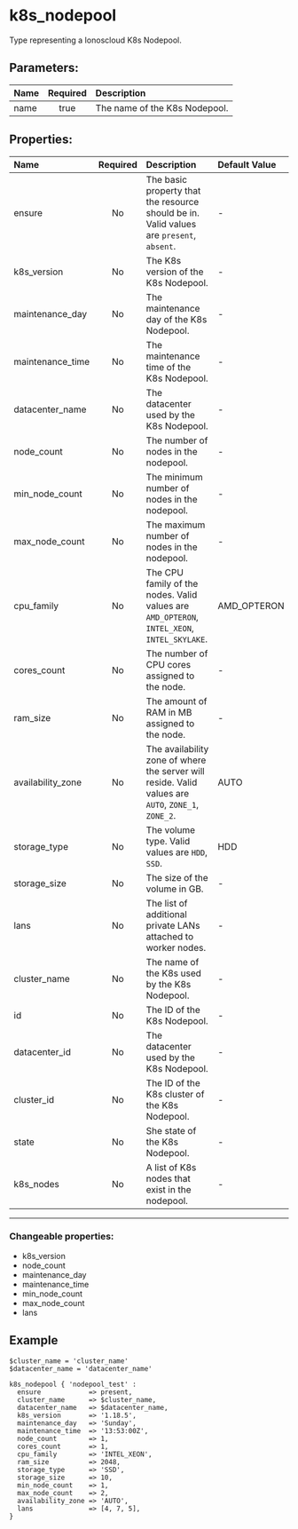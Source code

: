 # k8s_nodepool

Type representing a Ionoscloud K8s Nodepool.

## Parameters:

| Name | Required | Description |
| :--- | :-: | :--- |
| name | true | The name of the K8s Nodepool.   |

## Properties:

| Name | Required | Description | Default Value |
| :--- | :-: | :--- | :--- |
| ensure | No | The basic property that the resource should be in.  Valid values are `present`, `absent`.  | - |
| k8s_version | No | The K8s version of the K8s Nodepool.   | - |
| maintenance_day | No | The maintenance day of the K8s Nodepool.   | - |
| maintenance_time | No | The maintenance time of the K8s Nodepool.   | - |
| datacenter_name | No | The datacenter used by the K8s Nodepool.   | - |
| node_count | No | The number of nodes in the nodepool.   | - |
| min_node_count | No | The minimum number of nodes in the nodepool.   | - |
| max_node_count | No | The maximum number of nodes in the nodepool.   | - |
| cpu_family | No | The CPU family of the nodes.  Valid values are `AMD_OPTERON`, `INTEL_XEON`, `INTEL_SKYLAKE`.  | AMD_OPTERON |
| cores_count | No | The number of CPU cores assigned to the node.   | - |
| ram_size | No | The amount of RAM in MB assigned to the node.   | - |
| availability_zone | No | The availability zone of where the server will reside.  Valid values are `AUTO`, `ZONE_1`, `ZONE_2`.  | AUTO |
| storage_type | No | The volume type.  Valid values are `HDD`, `SSD`.  | HDD |
| storage_size | No | The size of the volume in GB.   | - |
| lans | No | The list of additional private LANs attached to worker nodes.   | - |
| cluster_name | No | The name of the K8s used by the K8s Nodepool.   | - |
| id | No | The ID of the K8s Nodepool.   | - |
| datacenter_id | No | The datacenter used by the K8s Nodepool.   | - |
| cluster_id | No | The ID of the K8s cluster of the K8s Nodepool.   | - |
| state | No | She state of the K8s Nodepool.   | - |
| k8s_nodes | No | A list of K8s nodes that exist in the nodepool.   | - |
***


### Changeable properties:

* k8s_version
* node_count
* maintenance_day
* maintenance_time
* min_node_count
* max_node_count
* lans


## Example

```text
$cluster_name = 'cluster_name'
$datacenter_name = 'datacenter_name'

k8s_nodepool { 'nodepool_test' :
  ensure            => present,
  cluster_name      => $cluster_name,
  datacenter_name   => $datacenter_name,
  k8s_version       => '1.18.5',
  maintenance_day   => 'Sunday',
  maintenance_time  => '13:53:00Z',
  node_count        => 1,
  cores_count       => 1,
  cpu_family        => 'INTEL_XEON',
  ram_size          => 2048,
  storage_type      => 'SSD',
  storage_size      => 10,
  min_node_count    => 1,
  max_node_count    => 2,
  availability_zone => 'AUTO',
  lans              => [4, 7, 5],
}

```

